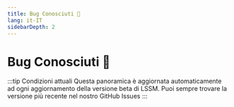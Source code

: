 ```yaml
---
title: Bug Conosciuti 🐛
lang: it-IT
sidebarDepth: 2
---
```


# Bug Conosciuti :bug:

:::tip Condizioni attuali
Questa panoramica è aggiornata automaticamente ad ogni aggiornamento della versione beta di LSSM. Puoi sempre trovare la versione più recente nel nostro <a :href="$theme.variables.github + '/issues?q=is%3Aissue+is%3Aopen+label%3Abug'" target="_blank">GitHub Issues</a>
:::

<bugs no-bugs="There are no known Bugs currently!"></bugs>
